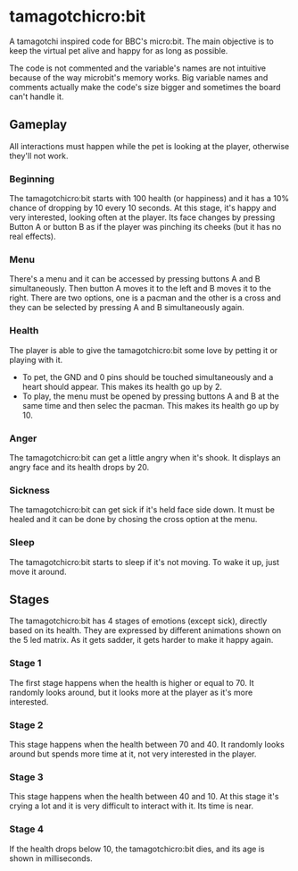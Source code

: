 # tamagotchicro:bit
A tamagotchi inspired code for BBC's micro:bit. The main objective is to keep the virtual pet alive and happy for as long as possible.

The code is not commented and the variable's names are not intuitive because of the way microbit's memory works. Big variable names and comments actually make the code's size bigger and sometimes the board can't handle it. 

## Gameplay
All interactions must happen while the pet is looking at the player, otherwise they'll not work.

### Beginning
The tamagotchicro:bit starts with 100 health (or happiness) and it has a 10% chance of dropping by 10 every 10 seconds. At this stage, it's happy and very interested, looking often at the player. Its face changes by pressing Button A or button B as if the player was pinching its cheeks (but it has no real effects).

### Menu
There's a menu and it can be accessed by pressing buttons A and B simultaneously. Then button A moves it to the left and B moves it to the right. There are two options, one is a pacman and the other is a cross and they can be selected by pressing A and B simultaneously again.

### Health
The player is able to give the tamagotchicro:bit some love by petting it or playing with it. 
- To pet, the GND and 0 pins should be touched simultaneously and a heart should appear. This makes its health go up by 2.
- To play, the menu must be opened by pressing buttons A and B at the same time and then selec the pacman. This makes its health go up by 10.

### Anger
The tamagotchicro:bit can get a little angry when it's shook. It displays an angry face and its health drops by 20.

### Sickness
The tamagotchicro:bit can get sick if it's held face side down. It must be healed and it can be done by chosing the cross option at the menu.

### Sleep
The tamagotchicro:bit starts to sleep if it's not moving. To wake it up, just move it around.


## Stages
The tamagotchicro:bit has 4 stages of emotions (except sick), directly based on its health. They are expressed by different animations shown on the 5 led matrix.
As it gets sadder, it gets harder to make it happy again.

### Stage 1
The first stage happens when the health is higher or equal to 70. It randomly looks around, but it looks more at the player as it's more interested.

### Stage 2
This stage happens when the health between 70 and 40. It randomly looks around but spends more time at it, not very interested in the player.

### Stage 3
This stage happens when the health between 40 and 10. At this stage it's crying a lot and it is very difficult to interact with it. Its time is near.

### Stage 4
If the health drops below 10, the tamagotchicro:bit dies, and its age is shown in milliseconds.
